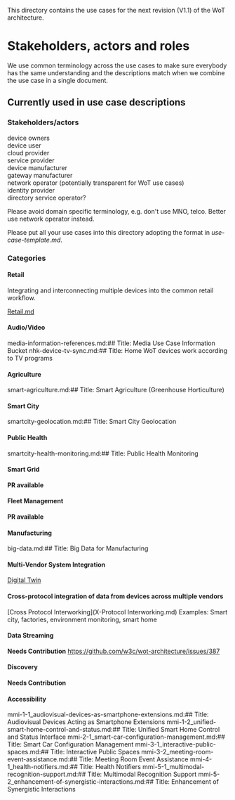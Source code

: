 This directory contains the use cases 
for the next revision (V1.1) of the WoT architecture.

# Stakeholders, actors and roles

We use common terminology across the use cases to make sure 
everybody has the same understanding and the descriptions match
when we combine the use case in a single document.

## Currently used in use case descriptions

### Stakeholders/actors

device owners  
device user  
cloud provider  
service provider  
device manufacturer   
gateway manufacturer  
network operator (potentially transparent for WoT use cases)  
identity provider  
directory service operator?  

Please avoid domain specific terminology, e.g. don't use MNO, telco. Better use network operator instead.

Please put all your use cases into this directory adopting the format in <em>use-case-template.md</em>.

### Categories

#### Retail
Integrating and interconnecting multiple devices into the common retail workflow. 

[Retail.md](retail.md)


#### Audio/Video
[]()
media-information-references.md:## Title: Media Use Case Information Bucket
[]()
nhk-device-tv-sync.md:## Title: Home WoT devices work according to TV programs

#### Agriculture
[]()
smart-agriculture.md:## Title: Smart Agriculture (Greenhouse Horticulture)

#### Smart City
[]()
smartcity-geolocation.md:## Title: Smart City Geolocation

#### Public Health
[]()
smartcity-health-monitoring.md:## Title: Public Health Monitoring

#### Smart Grid
**PR available**
[]()

#### Fleet Management
**PR available**
[]()

#### Manufacturing
big-data.md:## Title: Big Data for Manufacturing
[]()

#### Multi-Vendor System Integration
[Digital Twin](digital-twin.md)

#### Cross-protocol integration of data from devices across multiple vendors
[Cross Protocol Interworking](X-Protocol Interworking.md)
Examples: Smart city, factories, environment monitoring, smart home

#### Data Streaming
**Needs Contribution**
https://github.com/w3c/wot-architecture/issues/387

#### Discovery
**Needs Contribution**

#### Accessibility
mmi-1-1_audiovisual-devices-as-smartphone-extensions.md:## Title: Audiovisual Devices Acting as Smartphone Extensions
mmi-1-2_unified-smart-home-control-and-status.md:## Title: Unified Smart Home Control and Status Interface
mmi-2-1_smart-car-configuration-management.md:## Title: Smart Car Configuration Management
mmi-3-1_interactive-public-spaces.md:## Title: Interactive Public Spaces
mmi-3-2_meeting-room-event-assistance.md:## Title: Meeting Room Event Assistance
mmi-4-1_health-notifiers.md:## Title: Health Notifiers
mmi-5-1_multimodal-recognition-support.md:## Title: Multimodal Recognition Support
mmi-5-2_enhancement-of-synergistic-interactions.md:## Title: Enhancement of Synergistic Interactions
